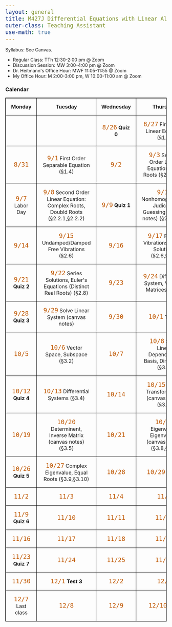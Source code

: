 ```yaml
---
layout: general
title: M427J Differential Equations with Linear Algebra
outer-class: Teaching Assistant
use-math: true
---
```


Syllabus: See Canvas.

- Regular Class: TTh 12:30-2:00 pm @ Zoom
- Discussion Session: MW 3:00-4:00 pm @ Zoom
- Dr. Heitmann's Office Hour: MWF 11:05-11:55 @ Zoom
- My Office Hour: M 2:00-3:00 pm, W 10:00-11:00 am @ Zoom

### Calendar

<style>
    table, th, td {
        border: 1px solid black;
        border-collapse: collapse;
    }
    th, td {
        padding: 1em;
    }
    td {
        width: 25%;
    }
    code {
        font-size: 1.2em;
        color: #BF5700;
    }
</style>

| Monday	| Tuesday	| Wednesday | Thursday	|
|:-------:	|:-------:	|:-------:	|:-------:	|
|       	|       	| `8/26` **Quiz 0**  	| `8/27` First Order Linear Equation (&sect;1.2)	|
| `8/31`  	| `9/1` First Order Separable Equation (&sect;1.4) 	| `9/2`   	| `9/3`  Second Order Linear Equation: Real Roots (&sect;2.1,&sect;2.2)	|
| `9/7` Labor Day    	| `9/8`  Second Order Linear Equation: Complex Roots, Doubld Roots (&sect;2.2.1,&sect;2.2.2) 	| `9/9` **Quiz 1**  	| `9/10` Nonhomogeneous, Judicious Guessing (canvas notes) (&sect;2.3,&sect;2.5)	|
| `9/14`  	| `9/15` Undamped/Damped Free Vibrations (&sect;2.6) 	| `9/16`  	| `9/17` Forced Vibrations, Series Solutions (&sect;2.6,&sect;2.8) 	|
| `9/21` **Quiz 2**  	| `9/22` Series Solutions, Euler's Equations (Distinct Real Roots) (&sect;2.8) 	| `9/23`  	| `9/24` Differential System, Vectors, Matrices (&sect;3.1) |
| `9/28` **Quiz 3**    	| `9/29` Solve Linear System (canvas notes) | `9/30`  	| `10/1` **Test 1** 	|
| `10/5`  	| `10/6` Vector Space, Subspace (&sect;3.2) 	| `10/7`  	| `10/8` Span, Linear Dependency, Basis, Dimension (&sect;3.3) 	|
| `10/12` **Quiz 4**   	| `10/13` Differential Systems (&sect;3.4)	| `10/14` 	| `10/15` Linear Transformation (canvas notes) (&sect;3.7) |
| `10/19` 	| `10/20` Determinent, Inverse Matrix (canvas notes) (&sect;3.5)	| `10/21` 	| `10/22` Eigenvalue, Eigenvector (canvas notes) (&sect;3.8,&sect;3.9)	|
| `10/26` **Quiz 5** 	| `10/27` Complex Eigenvalue, Equal Roots (&sect;3.9,&sect;3.10)  	| `10/28` 	| `10/29` **Test 2**	|
| `11/2`  	| `11/3`  	| `11/4`  	| `11/5`  	|
| `11/9` **Quiz 6**    	| `11/10` 	| `11/11` 	| `11/12` 	|
| `11/16` 	| `11/17` 	| `11/18` 	| `11/19` 	|
| `11/23` **Quiz 7**   	| `11/24` 	| `11/25` 	| `11/26` 	|
| `11/30` 	| `12/1` **Test 3**  	| `12/2`  	| `12/3`  	|
| `12/7` Last class  	| `12/8`  	| `12/9`  	| `12/10` **Final**	|